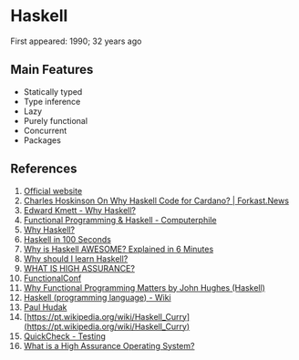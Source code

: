 # Haskell

First appeared: 1990; 32 years ago

## Main Features
- Statically typed
- Type inference
- Lazy
- Purely functional
- Concurrent
- Packages

## References
1. [Official website](https://www.haskell.org/)
2. [Charles Hoskinson On Why Haskell Code for Cardano? | Forkast.News](https://youtu.be/CffrvwIW0JY)
3. [Edward Kmett - Why Haskell?](https://youtu.be/kNIcbsyu4zI)
4. [Functional Programming & Haskell - Computerphile](https://youtu.be/LnX3B9oaKzw)
5. [Why Haskell?](https://youtu.be/TXSQehLVVIc)
6. [Haskell in 100 Seconds](https://youtu.be/Qa8IfEeBJqk)
7. [Why is Haskell AWESOME? Explained in 6 Minutes](https://youtu.be/6g3QmtUN3dw)
8. [Why should I learn Haskell?](https://youtu.be/g1RNuuNIe1A)
9. [WHAT IS HIGH ASSURANCE?](https://freeandfair.us/articles/what-is-high-assurance/)
10. [FunctionalConf](https://functionalconf.com/)
11. [Why Functional Programming Matters by John Hughes (Haskell)](http://www.cse.chalmers.se/~rjmh/Papers/whyfp.html)
12. [Haskell (programming language) - Wiki](https://en.wikipedia.org/wiki/Haskell_(programming_language))
13. [Paul Hudak](https://en.wikipedia.org/wiki/Paul_Hudak)
14. [https://pt.wikipedia.org/wiki/Haskell_Curry](https://pt.wikipedia.org/wiki/Haskell_Curry)
15. [QuickCheck - Testing](https://en.wikipedia.org/wiki/QuickCheck)
16. [What is a High Assurance Operating System?](https://www.baesystems.com/en-us/definition/what-is-a-high-assurance-operating-system)